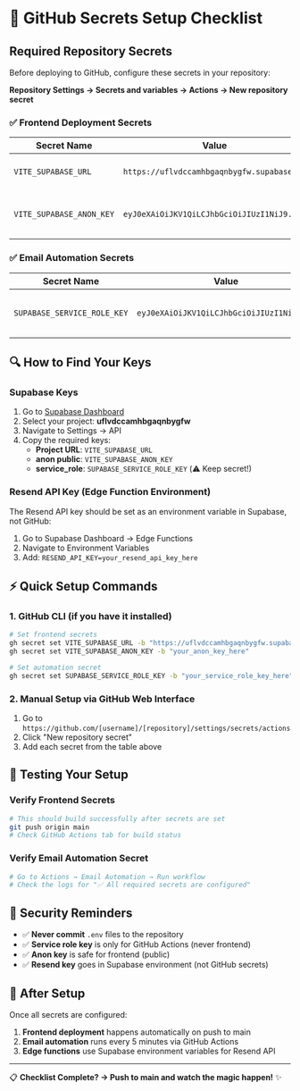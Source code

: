 # 🔐 GitHub Secrets Setup Checklist

## Required Repository Secrets

Before deploying to GitHub, configure these secrets in your repository:

**Repository Settings → Secrets and variables → Actions → New repository secret**

### ✅ Frontend Deployment Secrets

| Secret Name | Value | Description |
|-------------|--------|-------------|
| `VITE_SUPABASE_URL` | `https://uflvdccamhbgaqnbygfw.supabase.co` | Your Supabase project URL |
| `VITE_SUPABASE_ANON_KEY` | `eyJ0eXAiOiJKV1QiLCJhbGciOiJIUzI1NiJ9...` | Your Supabase anonymous key |

### ✅ Email Automation Secrets

| Secret Name | Value | Description |
|-------------|--------|-------------|
| `SUPABASE_SERVICE_ROLE_KEY` | `eyJ0eXAiOiJKV1QiLCJhbGciOiJIUzI1NiJ9...` | Service role key for GitHub Actions |

## 🔍 How to Find Your Keys

### Supabase Keys
1. Go to [Supabase Dashboard](https://supabase.com/dashboard)
2. Select your project: **uflvdccamhbgaqnbygfw**
3. Navigate to Settings → API
4. Copy the required keys:
   - **Project URL**: `VITE_SUPABASE_URL`
   - **anon public**: `VITE_SUPABASE_ANON_KEY` 
   - **service_role**: `SUPABASE_SERVICE_ROLE_KEY` (⚠️ Keep secret!)

### Resend API Key (Edge Function Environment)
The Resend API key should be set as an environment variable in Supabase, not GitHub:

1. Go to Supabase Dashboard → Edge Functions
2. Navigate to Environment Variables
3. Add: `RESEND_API_KEY=your_resend_api_key_here`

## ⚡ Quick Setup Commands

### 1. GitHub CLI (if you have it installed)
```bash
# Set frontend secrets
gh secret set VITE_SUPABASE_URL -b "https://uflvdccamhbgaqnbygfw.supabase.co"
gh secret set VITE_SUPABASE_ANON_KEY -b "your_anon_key_here"

# Set automation secret
gh secret set SUPABASE_SERVICE_ROLE_KEY -b "your_service_role_key_here"
```

### 2. Manual Setup via GitHub Web Interface
1. Go to `https://github.com/[username]/[repository]/settings/secrets/actions`
2. Click "New repository secret"
3. Add each secret from the table above

## 🧪 Testing Your Setup

### Verify Frontend Secrets
```bash
# This should build successfully after secrets are set
git push origin main
# Check GitHub Actions tab for build status
```

### Verify Email Automation Secret
```bash
# Go to Actions → Email Automation → Run workflow
# Check the logs for "✅ All required secrets are configured"
```

## 🚨 Security Reminders

- ✅ **Never commit** `.env` files to the repository
- ✅ **Service role key** is only for GitHub Actions (never frontend)
- ✅ **Anon key** is safe for frontend (public)
- ✅ **Resend key** goes in Supabase environment (not GitHub secrets)

## 🔄 After Setup

Once all secrets are configured:

1. **Frontend deployment** happens automatically on push to main
2. **Email automation** runs every 5 minutes via GitHub Actions
3. **Edge functions** use Supabase environment variables for Resend API

---

📋 **Checklist Complete? → Push to main and watch the magic happen!** ✨